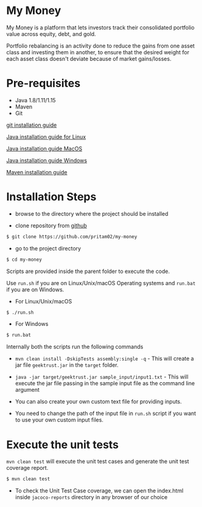 # My Money
My Money is a platform that lets investors track their consolidated portfolio value across equity, debt, and gold.

Portfolio rebalancing is an activity done to reduce the gains from one asset class and investing them in another, to ensure that the desired weight for each asset class doesn't deviate because of market gains/losses.
 

# Pre-requisites
* Java 1.8/1.11/1.15
* Maven
* Git

[git installation guide](https://git-scm.com/book/en/v2/Getting-Started-Installing-Git)

[Java installation guide for Linux](https://www.digitalocean.com/community/tutorials/how-to-install-java-with-apt-on-ubuntu-18-04)

[Java installation guide MacOS](https://mkyong.com/java/how-to-install-java-on-mac-osx/)

[Java installation guide Windows](https://phoenixnap.com/kb/install-java-windows)

[Maven installation guide](https://www.baeldung.com/install-maven-on-windows-linux-mac)



# Installation Steps
* browse to the directory where the project should be installed

* clone repository from [github](https://github.com/pritam02/my-money)

```sh
$ git clone https://github.com/pritam02/my-money
```
* go to the project directory

```sh
$ cd my-money
```


Scripts are provided inside the parent folder to execute the code. 

Use `run.sh` if you are on Linux/Unix/macOS Operating systems and `run.bat` if you are on Windows.

* For Linux/Unix/macOS
```sh
$ ./run.sh
```

* For Windows
```sh
$ run.bat
```

Internally both the scripts run the following commands 

 * `mvn clean install -DskipTests assembly:single -q` - This will create a jar file `geektrust.jar` in the `target` folder.
 * `java -jar target/geektrust.jar sample_input/input1.txt` - This will execute the jar file passing in the sample input file as the command line argument
 
 * You can also create your own custom text file for providing inputs. 
 * You need to change the path of the input file in `run.sh` script if you want to use your own custom input files.


 # Execute the unit tests

 `mvn clean test` will execute the unit test cases and generate the unit test coverage report.

```sh
$ mvn clean test
``` 
* To check the Unit Test Case coverage, we can open the index.html inside `jacoco-reports` directory in any browser of our choice